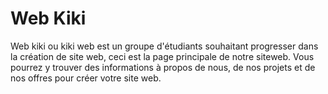 # Web Kiki

Web kiki ou kiki web est un groupe d'étudiants souhaitant progresser dans la création de site web, ceci est la page principale de notre siteweb. Vous pourrez y trouver des informations à propos de nous, de nos projets et de nos offres pour créer votre site web.
 
